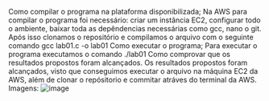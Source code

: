 Como compilar o programa na plataforma disponibilizada;
Na AWS para compilar o programa foi necessário: criar um instância EC2, configurar todo o ambiente, baixar toda as depêndencias necessárias como gcc, nano o git. Após isso clonamos o repositório e compilamos o arquivo com o seguinte comando  gcc lab01.c -o lab01 
Como executar o programa;
Para executar o programa executamos o comando  ./lab01 
Como comprovar que os resultados propostos foram alcançados.
Os resultados propostos foram alcançados, visto que conseguimos executar o arquivo na máquina EC2 da AWS, além de clonar o repósitorio e commitar atráves do terminal da AWS.
Imagens:
![image](https://github.com/eduardomarui/computacao_paralela/assets/105756443/9034cf15-adbf-4675-8ede-2650f11f1d83)
